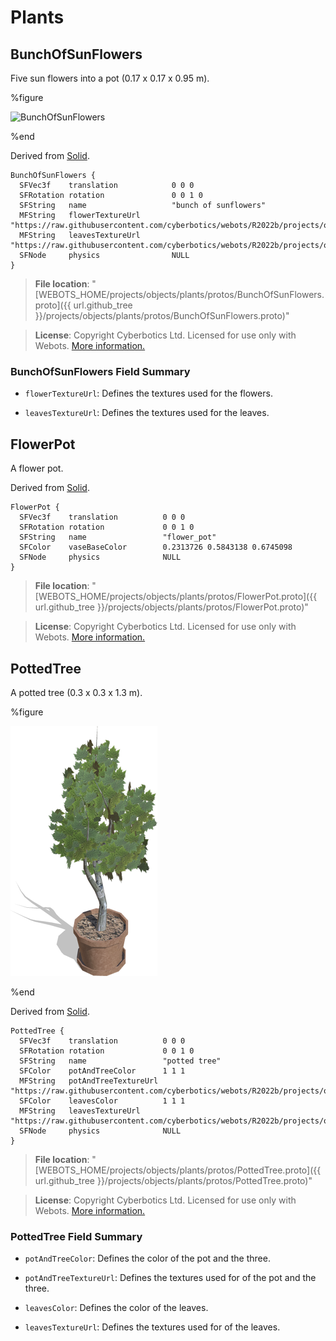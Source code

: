 # Plants

## BunchOfSunFlowers

Five sun flowers into a pot (0.17 x 0.17 x 0.95 m).

%figure

![BunchOfSunFlowers](images/objects/plants/BunchOfSunFlowers/model.thumbnail.png)

%end

Derived from [Solid](../reference/solid.md).

```
BunchOfSunFlowers {
  SFVec3f    translation            0 0 0
  SFRotation rotation               0 0 1 0
  SFString   name                   "bunch of sunflowers"
  MFString   flowerTextureUrl       "https://raw.githubusercontent.com/cyberbotics/webots/R2022b/projects/objects/plants/protos/textures/bunch_of_sun_flowers_flower.png"
  MFString   leavesTextureUrl       "https://raw.githubusercontent.com/cyberbotics/webots/R2022b/projects/objects/plants/protos/textures/bunch_of_sun_flowers_leaves.png"
  SFNode     physics                NULL
}
```

> **File location**: "[WEBOTS\_HOME/projects/objects/plants/protos/BunchOfSunFlowers.proto]({{ url.github_tree }}/projects/objects/plants/protos/BunchOfSunFlowers.proto)"

> **License**: Copyright Cyberbotics Ltd. Licensed for use only with Webots.
[More information.](https://cyberbotics.com/webots_assets_license)

### BunchOfSunFlowers Field Summary

- `flowerTextureUrl`: Defines the textures used for the flowers.

- `leavesTextureUrl`: Defines the textures used for the leaves.

## FlowerPot

A flower pot.

Derived from [Solid](../reference/solid.md).

```
FlowerPot {
  SFVec3f    translation          0 0 0
  SFRotation rotation             0 0 1 0
  SFString   name                 "flower_pot"
  SFColor    vaseBaseColor        0.2313726 0.5843138 0.6745098
  SFNode     physics              NULL
}
```

> **File location**: "[WEBOTS\_HOME/projects/objects/plants/protos/FlowerPot.proto]({{ url.github_tree }}/projects/objects/plants/protos/FlowerPot.proto)"

> **License**: Copyright Cyberbotics Ltd. Licensed for use only with Webots.
[More information.](https://cyberbotics.com/webots_assets_license)

## PottedTree

A potted tree (0.3 x 0.3 x 1.3 m).

%figure

![PottedTree](images/objects/plants/PottedTree/model.thumbnail.png)

%end

Derived from [Solid](../reference/solid.md).

```
PottedTree {
  SFVec3f    translation          0 0 0
  SFRotation rotation             0 0 1 0
  SFString   name                 "potted tree"
  SFColor    potAndTreeColor      1 1 1
  MFString   potAndTreeTextureUrl "https://raw.githubusercontent.com/cyberbotics/webots/R2022b/projects/objects/plants/protos/textures/potted_tree_pot_and_tree.jpg"
  SFColor    leavesColor          1 1 1
  MFString   leavesTextureUrl     "https://raw.githubusercontent.com/cyberbotics/webots/R2022b/projects/objects/plants/protos/textures/potted_tree_leaves.png"
  SFNode     physics              NULL
}
```

> **File location**: "[WEBOTS\_HOME/projects/objects/plants/protos/PottedTree.proto]({{ url.github_tree }}/projects/objects/plants/protos/PottedTree.proto)"

> **License**: Copyright Cyberbotics Ltd. Licensed for use only with Webots.
[More information.](https://cyberbotics.com/webots_assets_license)

### PottedTree Field Summary

- `potAndTreeColor`: Defines the color of the pot and the three.

- `potAndTreeTextureUrl`: Defines the textures used for of the pot and the three.

- `leavesColor`: Defines the color of the leaves.

- `leavesTextureUrl`: Defines the textures used for of the leaves.

